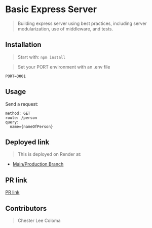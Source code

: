 # Basic Express Server

>  Building express server using best practices, including server modularization, use of middleware, and tests.

## Installation

> Start with: `npm install`

> Set your PORT environment with an .env file

```text
PORT=3001
```

## Usage

Send a request:

```text
method: GET
route: /person
query:
  name={nameOfPerson}
```

## Deployed link
> This is deployed on Render at:
* [Main/Production Branch](https://basic-express-server-svjf.onrender.com)

## PR link
[PR link](https://github.com/cleecoloma/basic-express-server/pull/1)

## Contributors
> Chester Lee Coloma
